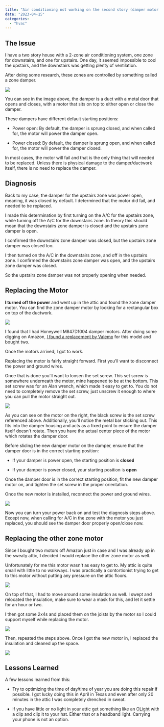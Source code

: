 ```yaml
---
title: "Air conditioning not working on the second story (damper motor failure)"
date: "2023-04-15"
categories:
  - "hvac"
---
```


## The Issue

I have a two story house with a 2-zone air conditioning system, one zone for downstairs, and one for upstairs. One day, it seemed impossible to cool the upstairs, and the downstairs was getting plenty of ventilation.

After doing some research, these zones are controlled by something called a zone damper.

![](51RRvIaXq1L.jpg)

You can see in the image above, the damper is a duct with a metal door that opens and closes, with a motor that sits on top to either open or close the damper.

These dampers have different default starting positions:

- Power open: By default, the damper is sprung closed, and when called for, the motor will power the damper open.

- Power closed: By default, the damper is sprung open, and when called for, the motor will power the damper closed.

In most cases, the motor will fail and that is the only thing that will needed to be replaced. Unless there is physical damage to the damper/ductwork itself, there is no need to replace the damper.

## Diagnosis

Back to my case, the damper for the upstairs zone was power open, meaning, it was closed by default. I determined that the motor did fail, and needed to be replaced.

I made this determination by first turning on the A/C for the upstairs zone, while turning off the A/C for the downstairs zone. In theory this should mean that the downstairs zone damper is closed and the upstairs zone damper is open.

I confirmed the downstairs zone damper was closed, but the upstairs zone damper was closed too.

I then turned on the A/C in the downstairs zone, and off in the upstairs zone. I confirmed the downstairs zone damper was open, and the upstairs zone damper was closed.

So the upstairs zone damper was not properly opening when needed.

## Replacing the Motor

**I turned off the power** and went up in the attic and found the zone damper motor. You can find the zone damper motor by looking for a rectangular box on top of the ductwork.

![](IMG_3913-1024x768.jpeg)

I found that I had Honeywell M847D1004 damper motors. After doing some digging on Amazon, [I found a replacement by Valemo](https://www.amazon.com/gp/product/B0868C89Q7) for this model and bought two.

Once the motors arrived, I got to work.

Replacing the motor is fairly straight forward. First you'll want to disconnect the power and ground wires.

Once that is done you'll want to loosen the set screw. This set screw is somewhere underneath the motor, mine happened to be at the bottom. This set screw was for an Alan wrench, which made it easy to get to. You do not need to completely remove the set screw, just unscrew it enough to where you can pull the motor straight out.

![](IMG_3959-768x1024.jpeg)

As you can see on the motor on the right, the black screw is the set screw referenced above. Additionally, you'll notice the metal bar sticking out. This fits into the damper housing and acts as a fixed point to ensure the damper itself doesn't rotate. Then you have the actual center piece of the motor which rotates the damper door.

Before sliding the new damper motor on the damper, ensure that the damper door is in the correct starting position:

- If your damper is power open, the starting position is **closed**

- If your damper is power closed, your starting position is **open**

Once the damper door is in the correct starting position, fit the new damper motor on, and tighten the set screw in the proper orientation.

Once the new motor is installed, reconnect the power and ground wires.

![](IMG_3916-768x1024.jpeg)

Now you can turn your power back on and test the diagnosis steps above. Except now, when calling for A/C in the zone with the motor you just replaced, you should see the damper door properly open/close now.

## Replacing the other zone motor

Since I bought two motors off Amazon just in case and I was already up in the sweaty attic, I decided I would replace the other zone motor as well.

Unfortunately for me this motor wasn't as easy to get to. My attic is quite small with little to no walkways. I was practically a contortionist trying to get to this motor without putting any pressure on the attic floors.

![](IMG_3925-1024x768.jpeg)

On top of that, I had to move around some insulation as well. I swept and relocated the insulation, make sure to wear a mask for this, and let it settle for an hour or two.

I then got some 2x4s and placed them on the joists by the motor so I could support myself while replacing the motor.

![](IMG_3933-1024x768.jpeg)

Then, repeated the steps above. Once I got the new motor in, I replaced the insulation and cleaned up the space.

![](IMG_3957-768x1024.jpeg)

## Lessons Learned

A few lessons learned from this:

- Try to optimizing the time of day/time of year you are doing this repair if possible. I got lucky doing this in April in Texas and even after only 20 minutes in the attic I was completely drenched in sweat.

- If you have little or no light in your attic get something like an [OLight](https://www.olightstore.com/baton-3-pro-small-rechargeable-flashlight.html) with a clip and clip it to your hat. Either that or a headband light. Carrying your phone is not an option.
